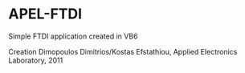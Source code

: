 # APEL-FTDI
Simple FTDI application created in VB6

Creation Dimopoulos Dimitrios/Kostas Efstathiou, Applied Electronics Laboratory, 2011
